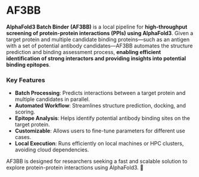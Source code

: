 # AF3BB

**AlphaFold3 Batch Binder (AF3BB)** is a local pipeline for **high-throughput screening of protein-protein interactions (PPIs) using AlphaFold3**. Given a target protein and multiple candidate binding proteins—such as an antigen with a set of potential antibody candidates—AF3BB automates the structure prediction and binding assessment process, **enabling efficient identification of strong interactors and providing insights into potential binding epitopes**.

### **Key Features**

- **Batch Processing**: Predicts interactions between a target protein and multiple candidates in parallel.
- **Automated Workflow**: Streamlines structure prediction, docking, and scoring.
- **Epitope Analysis**: Helps identify potential antibody binding sites on the target protein.
- **Customizable**: Allows users to fine-tune parameters for different use cases.
- **Local Execution**: Runs efficiently on local machines or HPC clusters, avoiding cloud dependencies.

AF3BB is designed for researchers seeking a fast and scalable solution to explore protein-protein interactions using AlphaFold3. 🚀